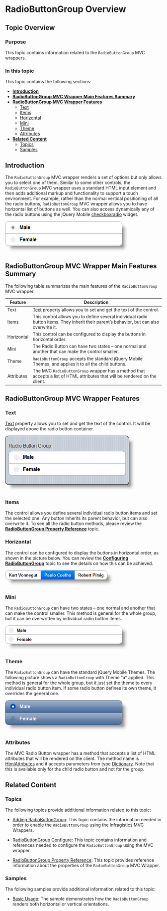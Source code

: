﻿<!--
|metadata|
{
    "fileName": "radiobuttongroup-overview",
    "controlName": "RadioButtonGroup",
    "tags": ["Editing","MVC"]
}
|metadata|
-->

# RadioButtonGroup Overview



## Topic Overview
### Purpose

This topic contains information related to the `RadioButtonGroup` MVC wrappers.

### In this topic

This topic contains the following sections:

-   [**Introduction**](#introduction)
-   [**RadioButtonGroup MVC Wrapper Main Features Summary**](#main-features-summary)
-   [**RadioButtonGroup MVC Wrapper Features**](#features)
    -   [Text](#text)
    -   [Items](#items)
    -   [Horizontal](#horizontal)
    -   [Mini](#mini)
    -   [Theme](#theme)
    -   [Attributes](#attribures)
-   [**Related Content**](#related-content)
    -   [Topics](#topics)
    -   [Samples](#samples)



## <a id="introduction"></a>Introduction

The `RadioButtonGroup` MVC wrapper renders a set of options but only allows you to select one of them. Similar to some other controls, the `RadioButtonGroup` MVC wrapper uses a standard HTML input element and then adds additional markup and functionality to support a touch environment. For example, rather than the normal vertical positioning of all the radio buttons, `RadioButtonGroup` MVC wrapper allows you to have horizontal list of buttons as well. You can also access dynamically any of the radio buttons using the jQuery Mobile [checkboxradio](http://jquerymobile.com/demos/1.1.1/docs/forms/radiobuttons/) widget.

![](images/02_RadioButtonGroupOverview_1.png)



## <a id="main-features-summary"></a>RadioButtonGroup MVC Wrapper Main Features Summary

The following table summarizes the main features of the `RadioButtonGroup` MVC wrapper.

Feature | Description
---|---
Text | [Text](Infragistics.Web.Mvc.Mobile~Infragistics.Web.Mvc.Mobile.RadioButtonGroupWrapper~Text.html) property allows you to set and get the text of the  control.
Items | This control allows you to define several individual radio button items. They inherit their parent’s behavior, but can also overwrite it.
Horizontal | This control can be configured to display the buttons in horizontal order.
Mini | The Radio Button can have two states – one normal and another that can make the control smaller.
Theme | `RadioButtonGroup` accepts the standard jQuery Mobile Themes, and applies it to all the child buttons.
Attributes | The MVC `RadioButtonGroup` wrapper has a method that accepts a list of HTML attributes that will be rendered on the client.


## <a id="features"></a>RadioButtonGroup MVC Wrapper Features
### <a id="text"></a>Text

[Text](Infragistics.Web.Mvc.Mobile~Infragistics.Web.Mvc.Mobile.RadioButtonGroupWrapper~Text.html) property allows you to set and get the text of the control. It will be displayed above the radio button container.

![](images/02_RadioButtonGroupOverview_2.png)

### <a id="items"></a>Items

The control allows you define several individual radio button items and set the selected one. Any button inherits its parent behavior, but can also overwrite it. To see all the radio button methods, please review the [**RadioButtonGroup Property Reference**](RadioButtonGroup-Property-Reference.html) topic.

### <a id="horizontal"></a>Horizontal

The control can be configured to display the buttons in horizontal order, as shown in the picture below. You can review the [**Configuring RadioButtonGroup**](RadioButtonGroup-Configuring.html) topic to see the details on how this can be achieved.

![](images/02_RadioButtonGroupOverview_3.png)

### <a id="mini"></a>Mini

The `RadioButtonGroup` can have two states – one normal and another that can make the control smaller. This method is general for the whole group, but it can be overwritten by individual radio button items.

![](images/02_RadioButtonGroupOverview_4.png)

### <a id="theme"></a>Theme

The `RadioButtonGroup` can have the standard jQuery Mobile Themes. The following picture shows a `RadioButtonGroup` with Theme “a” applied. This method is general for the whole group, but it just set the theme to every individual radio button item. If some radio button defines its own theme, it overrides the general one.

![](images/02_RadioButtonGroupOverview_5.png)

### <a id="attribures"></a>Attributes

The MVC Radio Button wrapper has a method that accepts a list of HTML attributes that will be rendered on the client. The method name is [HtmlAttributes](Infragistics.Web.Mvc.Mobile~Infragistics.Web.Mvc.Mobile.RadioButtonWrapper~HtmlAttributes.html) and it accepts parameters from type [Dictionary](http://msdn.microsoft.com/en-us/library/xfhwa508.aspx). Note that this is available only for the child radio button and not for the group.



## <a id="related-content"></a>Related Content
### <a id="topics"></a>Topics

The following topics provide additional information related to this topic:

- [Adding RadioButtonGroup](Adding-RadioButtonGroup.html): This topic contains the information needed in order to enable the `RadioButtonGroup` using the Infragistics MVC Wrappers.

- [RadioButtonGroup Configure](RadioButtonGroup-Configuring.html): This topic contains information and references needed to configure the `RadioButtonGroup` using the MVC wrapper.

- [RadioButtonGroup Property Reference](RadioButtonGroup-Property-Reference.html): This topic provides reference information about the properties of the `RadioButtonGroup` MVC Wrapper.



### <a id="samples"></a>Samples

The following samples provide additional information related to this topic:

- [Basic Usage](%%SamplesUrl%%/mobile-radiobutton-group/basic-usage): The sample demonstrates how the `RadioButtonGroup` renders both horizontal or vertical orientations.





 

 


